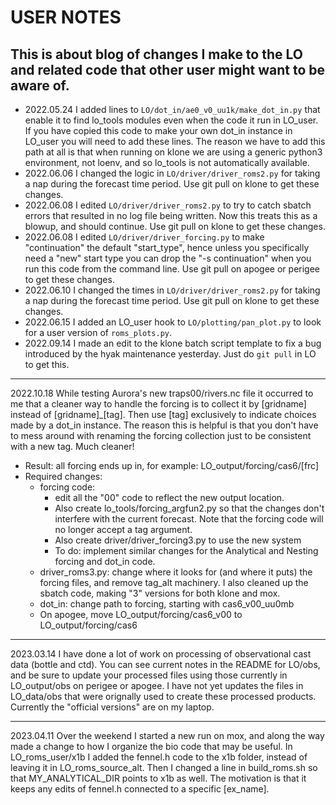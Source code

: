 # USER NOTES

## This is about blog of changes I make to the LO and related code that other user might want to be aware of.

- 2022.05.24 I added lines to `LO/dot_in/ae0_v0_uu1k/make_dot_in.py` that enable it to find lo_tools modules even when the code it run in LO_user. If you have copied this code to make your own dot_in instance in LO_user you will need to add these lines. The reason we have to add this path at all is that when running on klone we are using a generic python3 environment, not loenv, and so lo_tools is not automatically available.
- 2022.06.06 I changed the logic in `LO/driver/driver_roms2.py` for taking a nap during the forecast time period. Use git pull on klone to get these changes.
- 2022.06.08 I edited `LO/driver/driver_roms2.py` to try to catch sbatch errors that resulted in no log file being written.  Now this treats this as a blowup, and should continue. Use git pull on klone to get these changes.
- 2022.06.08 I edited `LO/driver/driver_forcing.py` to make "continuation" the default "start_type", hence unless you specifically need a "new" start type you can drop the "-s continuation" when you run this code from the command line. Use git pull on apogee or perigee to get these changes.
- 2022.06.10 I changed the times in `LO/driver/driver_roms2.py` for taking a nap during the forecast time period. Use git pull on klone to get these changes.
- 2022.06.15 I added an LO_user hook to `LO/plotting/pan_plot.py` to look for a user version of `roms_plots.py`.
- 2022.09.14 I made an edit to the klone batch script template to fix a bug introduced by the hyak maintenance yesterday. Just do `git pull` in LO to get this.

---

2022.10.18 While testing Aurora's new traps00/rivers.nc file it occurred to me that a cleaner way to handle the forcing is to collect it by [gridname] instead of [gridname]_[tag]. Then use [tag] exclusively to indicate choices made by a dot_in instance. The reason this is helpful is that you don't have to mess around with renaming the forcing collection just to be consistent with a new tag. Much cleaner!
- Result: all forcing ends up in, for example: LO_output/forcing/cas6/[frc]
- Required changes:
	- forcing code:
		- edit all the "00" code to reflect the new output location.
		- Also create lo_tools/forcing_argfun2.py so that the changes don't interfere with the current forecast. Note that the forcing code will no longer accept a tag argument.
		- Also create driver/driver_forcing3.py to use the new system
		- To do: implement similar changes for the Analytical and Nesting forcing and dot_in code.
	- driver_roms3.py: change where it looks for (and where it puts) the forcing files, and remove tag_alt machinery. I also cleaned up the sbatch code, making "3" versions for both klone and mox.
	- dot_in: change path to forcing, starting with cas6_v00_uu0mb
	- On apogee, move LO_output/forcing/cas6_v00 to LO_output/forcing/cas6

---

2023.03.14 I have done a lot of work on processing of observational cast data (bottle and ctd). You can see current notes in the README for LO/obs, and be sure to update your processed files using those currently in LO_output/obs on perigee or apogee. I have not yet updates the files in LO_data/obs that were orignally used to create these processed products. Currently the "official versions" are on my laptop.

---

2023.04.11 Over the weekend I started a new run on mox, and along the way made a change to how I organize the bio code that may be useful. In LO_roms_user/x1b I added the fennel.h code to the x1b folder, instead of leaving it in LO_roms_source_alt. Then I changed a line in build_roms.sh so that MY_ANALYTICAL_DIR points to x1b as well. The motivation is that it keeps any edits of fennel.h connected to a specific [ex_name].
